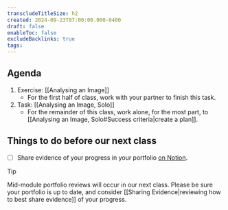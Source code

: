```yaml
---
transcludeTitleSize: h2
created: 2024-09-23T07:00:00.000-0400
draft: false
enableToc: false
excludeBacklinks: true
tags:
---
```

## Agenda
1. Exercise: [[Analysing an Image]]
	- For the first half of class, work with your partner to finish this task.
2. Task: [[Analysing an Image, Solo]]
	- For the remainder of this class, work alone, for the most part, to [[Analysing an Image, Solo#Success criteria|create a plan]].

## Things to do before our next class
- [ ] Share evidence of your progress in your portfolio [on Notion](https://notion.so).

> [!TIP]
> 
> Mid-module portfolio reviews will occur in our next class. Please be sure your portfolio is up to date, and consider [[Sharing Evidence|reviewing how to best share evidence]] of your progress.